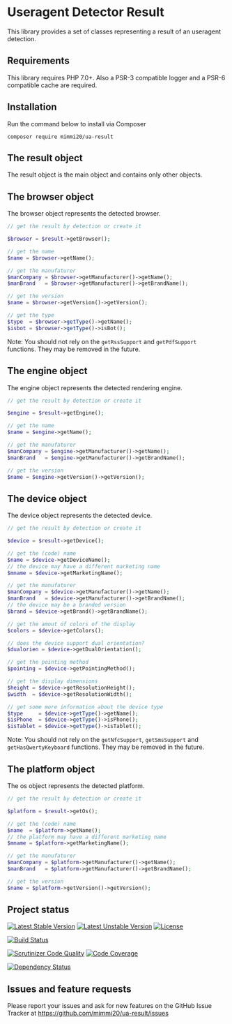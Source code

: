 Useragent Detector Result
=========================

This library provides a set of classes representing a result of an useragent detection.

## Requirements

This library requires PHP 7.0+.
Also a PSR-3 compatible logger and a PSR-6 compatible cache are required.

## Installation

Run the command below to install via Composer

```shell
composer require mimmi20/ua-result
```

## The result object

The result object is the main object and contains only other objects.

## The browser object

The browser object represents the detected browser.

```php
// get the result by detection or create it

$browser = $result->getBrowser();

// get the name
$name = $browser->getName();

// get the manufaturer
$manCompany = $browser->getManufacturer()->getName();
$manBrand   = $browser->getManufacturer()->getBrandName();

// get the version
$name = $browser->getVersion()->getVersion();

// get the type
$type  = $browser->getType()->getName();
$isbot = $browser->getType()->isBot();
```

Note:
You should not rely on the `getRssSupport` and `getPdfSupport` functions. They may be removed in the future.

## The engine object

The engine object represents the detected rendering engine.

```php
// get the result by detection or create it

$engine = $result->getEngine();

// get the name
$name = $engine->getName();

// get the manufaturer
$manCompany = $engine->getManufacturer()->getName();
$manBrand   = $engine->getManufacturer()->getBrandName();

// get the version
$name = $engine->getVersion()->getVersion();
```

## The device object

The device object represents the detected device.

```php
// get the result by detection or create it

$device = $result->getDevice();

// get the (code) name
$name = $device->getDeviceName();
// the device may have a different marketing name
$mname = $device->getMarketingName();

// get the manufaturer
$manCompany = $device->getManufacturer()->getName();
$manBrand   = $device->getManufacturer()->getBrandName();
// the device may be a branded version
$brand = $device->getBrand()->getBrandName();

// get the amout of colors of the display
$colors = $device->getColors();

// does the device support dual orientation?
$dualorien = $device->getDualOrientation();

// get the pointing method
$pointing = $device->getPointingMethod();

// get the display dimensions
$height = $device->getResolutionHeight();
$width  = $device->getResolutionWidth();

// get some more information about the device type
$type     = $device->getType()->getName();
$isPhone  = $device->getType()->isPhone();
$isTablet = $device->getType()->isTablet();
```

Note:
You should not rely on the `getNfcSupport`, `getSmsSupport` and `getHasQwertyKeyboard` functions. They may be removed in the future.

## The platform object

The os object represents the detected platform.

```php
// get the result by detection or create it

$platform = $result->getOs();

// get the (code) name
$name  = $platform->getName();
// the platform may have a different marketing name
$mname = $platform->getMarketingName();

// get the manufaturer
$manCompany = $platform->getManufacturer()->getName();
$manBrand   = $platform->getManufacturer()->getBrandName();

// get the version
$name = $platform->getVersion()->getVersion();
```

## Project status

[![Latest Stable Version](https://poser.pugx.org/mimmi20/ua-result/v/stable)](https://packagist.org/packages/mimmi20/ua-result)
[![Latest Unstable Version](https://poser.pugx.org/mimmi20/ua-result/v/unstable)](https://packagist.org/packages/mimmi20/ua-result)
[![License](https://poser.pugx.org/mimmi20/ua-result/license)](https://packagist.org/packages/mimmi20/ua-result)

[![Build Status](https://api.travis-ci.org/mimmi20/ua-result.png?branch=master)](https://travis-ci.org/mimmi20/ua-result)

[![Scrutinizer Code Quality](https://scrutinizer-ci.com/g/mimmi20/ua-result/badges/quality-score.png?b=master)](https://scrutinizer-ci.com/g/mimmi20/ua-result/?branch=master)
[![Code Coverage](https://scrutinizer-ci.com/g/mimmi20/ua-result/badges/coverage.png?b=master)](https://scrutinizer-ci.com/g/mimmi20/ua-result/?branch=master)

[![Dependency Status](https://www.versioneye.com/user/projects/588d13bfc64626004e05797a/badge.svg?style=flat-square)](https://www.versioneye.com/user/projects/588d13bfc64626004e05797a)

## Issues and feature requests

Please report your issues and ask for new features on the GitHub Issue Tracker
at https://github.com/mimmi20/ua-result/issues